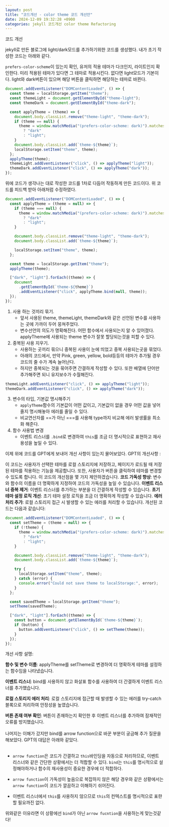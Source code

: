 ```yaml
---
layout: post
title: "코드개선 - color theme 코드 개선안"
date: 2024-12-09 19:32:28 +0900
categories: jekyll 코드개선 color theme Refactoring
---
```


코드 개선

jekyll로 만든 블로그에 light/dark모드를 추가하기위한 코드를 생성했다. 내가 초기 작성한 코드는 아래와 같다.

`prefers-color-scheme`이 있는지 확인, 유저의 적용 테마가 다크인지, 라이트인지 확인한다.
미리 적용된 테마가 있다면 그 테마로 적용시킨다.
없다면 light모드가 기본이다.
light와 dark버튼이 있으며 해당 버튼을 클릭하면 해당하는 테마로 바뀐다.

```js
document.addEventListener("DOMContentLoaded", () => {
  const theme = localStorage.getItem("theme");
  const themeLight = document.getElementById("theme-light");
  const themeDark = document.getElementById("theme-dark");

  const applyTheme = (theme) => {
    document.body.classList.remove("theme-light", "theme-dark");
    if (theme == null) {
      theme = window.matchMedia("(prefers-color-scheme: dark)").matches
        ? "dark"
        : "light";
    }
    document.body.classList.add(`theme-${theme}`);
    localStorage.setItem("theme", theme);
  };
  applyTheme(theme);
  themeLight.addEventListener("click", () => applyTheme("light"));
  themeDark.addEventListener("click", () => applyTheme("dark"));
});
```

위에 코드가 생각나는 대로 작성한 코드를 1차로 다듬어 작동하게 만든 코드이다.
위 코드를 피드백 받아 아래처럼 수정하였다.

```js
document.addEventListener("DOMContentLoaded", () => {
  const applyTheme = (theme = null) => {
    if (theme === null) {
      theme = window.matchMedia("(prefers-color-scheme: dark)").matches
        ? "dark"
        : "light";
    }

    document.body.classList.remove("theme-light", "theme-dark");
    document.body.classList.add(`theme-${theme}`);

    localStorage.setItem("theme", theme);
  };

  const theme = localStorage.getItem("theme");
  applyTheme(theme);

  ["dark", "light"].forEach((theme) => {
    document
      .getElementById(`theme-${theme}`)
      .addEventListener("click", applyTheme.bind(null, theme));
  });
});
```

1. 사용 하는 것끼리 묶기.
   - 앞서 사용된 theme, themeLight, themeDark와 같은 선언된 변수를 사용하는 곳에 가까이 두어 뭉쳐주었다.
   - 변수선언의 의도가 명확해진다. 어떤 함수에서 사용되는지 알 수 있어졌다. applyTheme에 사용되는 theme 변수가 잘못 할당되는것을 피할 수 있다.
2. 중복된 사용 지우기.
   - 사용하는 곳끼리 묶으니 중복된 사용이 눈에 띄었고 중복 사용되는곳을 묶었다.
   - 아래의 코드에서, 만약 Pink, green, yellow, bold등등의 테마가 추가될 경우 코드의 줄 수가 계속 늘어난다.
   - 하지만 중복되는 것을 묶어주면 간결하게 작성할 수 있다. 또한 배열에 단어만 추가해주면 되니 유지보수가 수월해진다.

```js
themeLight.addEventListener("click", () => applyTheme("light"));
themeDark.addEventListener("click", () => applyTheme("dark"));
```

3. 변수의 타입, 기본값 명시해주기
   - `applyTheme`함수의 기본값이 어떤 값이고, 기본값이 없을 경우 어떤 값을 넣어줄지 명시해놓아 에러를 줄일 수 있다.
   - 비교연산자를 ==가 아닌 ===를 사용해 type까지 비교해 에러 발생률을 최소화 해준다.
4. 함수 사용법 변경
   - 이벤트 리스너를 `.bind`로 변경하여 `this`를 조금 더 명시적으로 표현하고 재사용성을 높일 수 있다.

이제 위에 코드를 GPT에게 보내어 개선 사항이 있는지 물어보았다.
GPT의 개선사항
:

이 코드는 사용자가 선택한 테마를 로컬 스토리지에 저장하고, 페이지가 로드될 때 저장된 테마를 적용하는 기능을 제공합니다. 또한, 사용자가 버튼을 클릭하여 테마를 변경할 수 있도록 합니다. 이 코드의 개선점을 몇 가지 제안하겠습니다.
**코드 가독성 향상**: 변수와 함수의 이름을 더 명확하게 지정하여 코드의 가독성을 높일 수 있습니다.
**이벤트 리스너 중복 제거**: 이벤트 리스너를 추가하는 부분을 더 간결하게 작성할 수 있습니다.
**초기 테마 설정 로직 개선**: 초기 테마 설정 로직을 조금 더 명확하게 작성할 수 있습니다.
**에러 처리 추가**: 로컬 스토리지 접근 시 발생할 수 있는 에러를 처리할 수 있습니다.
개선된 코드는 다음과 같습니다:

```js
document.addEventListener("DOMContentLoaded", () => {
  const setTheme = (theme = null) => {
    if (!theme) {
      theme = window.matchMedia("(prefers-color-scheme: dark)").matches
        ? "dark"
        : "light";
    }

    document.body.classList.remove("theme-light", "theme-dark");
    document.body.classList.add(`theme-${theme}`);

    try {
      localStorage.setItem("theme", theme);
    } catch (error) {
      console.error("Could not save theme to localStorage:", error);
    }
  };

  const savedTheme = localStorage.getItem("theme");
  setTheme(savedTheme);

  ["dark", "light"].forEach((theme) => {
    const button = document.getElementById(`theme-${theme}`);
    if (button) {
      button.addEventListener("click", () => setTheme(theme));
    }
  });
});
```

개선 사항 설명:

**함수 및 변수 이름**: applyTheme를 setTheme로 변경하여 더 명확하게 테마를 설정하는 함수임을 나타냈습니다.

**이벤트 리스너**: bind를 사용하지 않고 화살표 함수를 사용하여 더 간결하게 이벤트 리스너를 추가했습니다.

**로컬 스토리지 에러 처리**: 로컬 스토리지에 접근할 때 발생할 수 있는 에러를 try-catch 블록으로 처리하여 안정성을 높였습니다.

**버튼 존재 여부 확인**: 버튼이 존재하는지 확인한 후 이벤트 리스너를 추가하여 잠재적인 오류를 방지했습니다.
<br><br>
나머지는 이해가 갔지만 bind를 arrow function으로 바꾼 부분이 궁금해 추가 질문을 해보았다. GPT의 대답은 아래와 같았다.
<br>
<br>

- `arrow function`은 코드가 간결하고 `this`바인딩을 자동으로 처리하므로, 이벤트 리스너와 같은 간단한 상황에서는 더 적합할 수 있다. `bind`는 `this`를 명시적으로 설정해야하거나 함수의 재사용성이 중요한 경우에 더 적합하다.

- `arrow function`이 가독성이 높음으로 복잡하지 않은 해당 경우와 같은 상황에서는 `arrow function`이 코드가 깔끔하고 이해하기 쉬어진다.

- 이벤트 리스너에서 `this`를 사용하지 않으므로 `this`의 컨텍스트를 명시적으로 표햔할 필요까진 없다.

위와같은 이유라면 이 상황에선 `bind`가 아닌 `arrow fucntion`을 사용하는게 맞는것같다!
